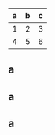 | a    | b    | c    |
| ---- | ---- | ---- |
| 1    | 2    | 3    |
| 4    | 5    | 6    |

## a

## a

##     a




